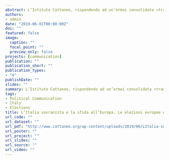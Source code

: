 ```yaml
---
abstract: L’Istituto Cattaneo, rispondendo ad un’ormai consolidata «tradi- zione», ha prodotto anche in occasione di queste ultime elezioni un numero decisamente notevole di analisi e studi «a caldo». I vari contri- buti sono stati qui raccolti per una pubblicazione che vuole così mettere insieme lo sforzo prodotto per un’analisi approfondita di questa Italia sovranista che è emersa dal voto. I contributi spaziano dalle elezioni europee a quelle regionali in Piemonte a quelle comunali nei molti co- muni d’Italia in cui si è votato, al primo turno come ai ballottaggi.
authors:
- admin
date: "2019-06-01T00:00:00Z"
doi: ""
featured: false
image:
  caption: ""
  focal_point: ""
  preview_only: false
projects: [communication]
publication: ""
publication_short: ""
publication_types:
- "6"
publishDate: ""
slides: ""
summary: L’Istituto Cattaneo, rispondendo ad un’ormai consolidata «tradizione», ha prodotto anche in occasione di queste ultime elezioni un numero decisamente notevole di analisi e studi «a caldo». I vari contri- buti sono stati qui raccolti per una pubblicazione che vuole così mettere insieme lo sforzo prodotto per un’analisi approfondita di questa Italia sovranista che è emersa dal voto. I contributi spaziano dalle elezioni europee a quelle regionali in Piemonte a quelle comunali nei molti co- muni d’Italia in cui si è votato, al primo turno come ai ballottaggi.
tags:
- Political Communication
- Italy
- Elections
title: L’Italia sovranista e la sfida all’Europa. Le elezioni europee ed amministrative 2019.
url_code: ""
url_dataset: ""
url_pdf: "http://www.cattaneo.org/wp-content/uploads/2019/06/LItalia-sovranista-e-la-sfida-allEuropa.pdf"
url_poster: ""
url_project: ""
url_slides: ""
url_source: ""
url_video: ""
---
```


